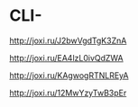 # CLI-

http://joxi.ru/J2bwVgdTgK3ZnA

http://joxi.ru/EA4lzL0ivQdZWA

http://joxi.ru/KAgwogRTNLREyA

http://joxi.ru/12MwYzyTwB3pEr
